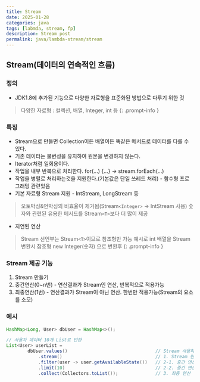 ```yaml
---
title: Stream
date: 2025-01-28
categories: java
tags: [labmda, stream, fp]
description: Stream post
permalink: java/lambda-stream/stream
---
```


## Stream(데이터의 연속적인 흐름)
### 정의
* JDK1.8에 추가된 기능으로 다양한 자료형을 표준화된 방법으로 다루기 위한 것

> 다양한 자료형 : 컬렉션, 배열, Integer, int 등
{: .prompt-info }

### 특징
* Stream으로 만들면 Collection이든 배열이든 똑같은 메서드로 데이터를 다룰 수 있다.
* 기존 데이터는 불변성을 유지하여 원본을 변경하지 않는다.
* Iterator처럼 일회용이다.
* 작업을 내부 반복으로 처리한다. for(...) {...} -> stream.forEach(...)
* 작업을 병렬로 처리하는것을 지원한다.(기본값은 단일 쓰레드 처리) - 함수형 프로그래밍 관련있음
* 기본 자료형 Stream 지원 - IntStream, LongStream 등
> 오토박싱&언박싱의 비효율이 제거됨(Stream`<Integer>` -> IntStream 사용)
> 숫자와 관련된 유용한 메서드를 Stream`<T>`보다 더 많이 제공
* 지연된 연산

> Stream 선언부는 Stream`<T>`이므로 참조형만 가능
> 예시로 int 배열을 Stream 변환시 참조형 new Integer(숫자) 으로 변환후
{: .prompt-info }

### Stream 제공 기능
1. Stream 만들기
2. 중간연산(0~n번) - 연산결과가 Stream인 연산, 반복적으로 적용가능
3. 최종연산(1번) - 연산결과가 Stream이 아닌 연산. 한번만 적용가능(Stream의 요소를 소모)

### 예시
```java
HashMap<Long, User> dbUser = HashMap<>();

// 사용자 데이터 10개 List로 반환
List<User> userList = 
        dbUser.values()                                 // Stream 사용하기 위해 Collection 타입으로 반환
            .stream()                                   // 1. Stream 만들기
            .filter(user -> user.getAvailableState())   // 2-1. 중간 연산
            .limit(10)                                  // 2-2. 중간 연산
            .collect(Collectors.toList());              // 3. 최종 연산
```

